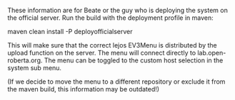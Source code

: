 These information are for Beate or the guy who is deploying the system on the official server.
Run the build with the deployment profile in maven:

maven clean install -P deployofficialserver

This will make sure that the correct lejos EV3Menu is distributed by the upload function on the server.
The menu will connect directly to lab.open-roberta.org. The menu can be toggled to the custom host selection in the system sub menu.

(If we decide to move the menu to a different repository or exclude it from the maven build, this information may be outdated!)